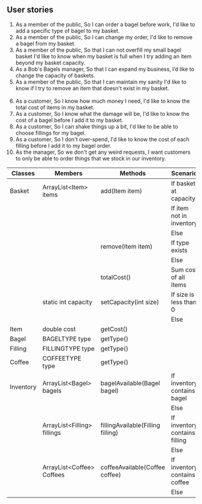 ## User stories
1. As a member of the public,
   So I can order a bagel before work,
   I'd like to add a specific type of bagel to my basket.
2. As a member of the public,
   So I can change my order,
   I'd like to remove a bagel from my basket.
3. As a member of the public,
   So that I can not overfill my small bagel basket
   I'd like to know when my basket is full when I try adding an item beyond my basket capacity.
4. As a Bob's Bagels manager,
   So that I can expand my business,
   I’d like to change the capacity of baskets.
5. As a member of the public,
   So that I can maintain my sanity
   I'd like to know if I try to remove an item that doesn't exist in my basket.
</br></br>
6. As a customer, 
   So I know how much money I need,
   I'd like to know the total cost of items in my basket.
7. As a customer,
   So I know what the damage will be,
   I'd like to know the cost of a bagel before I add it to my basket.
8. As a customer,
   So I can shake things up a bit,
   I'd like to be able to choose fillings for my bagel.
9. As a customer,
   So I don't over-spend,
   I'd like to know the cost of each filling before I add it to my bagel order.
10. As the manager,
   So we don't get any weird requests,
   I want customers to only be able to order things that we stock in our inventory.

| Classes   | Members                      | Methods                           | Scenario                      | Output      |
|-----------|------------------------------|-----------------------------------|-------------------------------|-------------|
| Basket    | ArrayList\<Item> items       | add(Item item)                    | If basket at capacity         | false       |
|           |                              |                                   | If item not in inventory      | false       |
|           |                              |                                   | Else                          | true        |
|           |                              | remove(Item item)                 | If type exists                | true        |
|           |                              |                                   | Else                          | false       |
|           |                              | totalCost()                       | Sum cost of all items         | double      |
|           | static int capacity          | setCapacity(int size)             | If size is less than 0        | false       |
|           |                              |                                   | Else                          | true        |
| Item      | double cost                  | getCost()                         |                               | double      |
| Bagel     | BAGELTYPE type               | getType()                         |                               | BAGELTYPE   |
| Filling   | FILLINGTYPE type             | getType()                         |                               | FILLINGTYPE |
| Coffee    | COFFEETYPE type              | getType()                         |                               | COFFEETYPE  |
| Inventory | ArrayList\<Bagel> bagels     | bagelAvailable(Bagel bagel)       | If inventory contains bagel   | true        |
|           |                              |                                   | Else                          | false       |
|           | ArrayList\<Filling> fillings | fillingAvailable(Filling filling) | If inventory contains filling | true        |
|           |                              |                                   | Else                          | false       |
|           | ArrayList\<Coffee> Coffees   | coffeeAvailable(Coffee coffee)    | If inventory contains coffee  | true        |
|           |                              |                                   | Else                          | false       |
